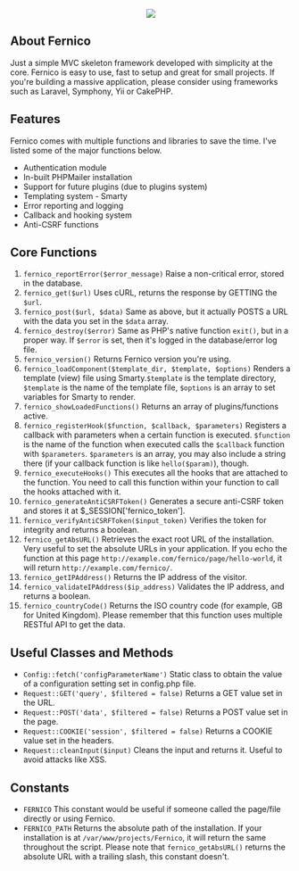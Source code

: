 <p align="center">
  <a href="http://areebmajeed.me/" target="_blank"><img src="http://areebmajeed.me/assets/projects/Fernico.png"/></a>
</p>

## About Fernico ##
Just a simple MVC skeleton framework developed with simplicity at the core. Fernico is easy to use, fast to setup and great for small projects. If you're building a massive application, please consider using frameworks such as Laravel, Symphony, Yii or CakePHP.

## Features ##

Fernico comes with multiple functions and libraries to save the time. I've listed some of the major functions below.

 - Authentication module
 - In-built PHPMailer installation
 - Support for future plugins (due to plugins system)
 - Templating system - Smarty
 - Error reporting and logging
 - Callback and hooking system
 - Anti-CSRF functions

## Core Functions ##

1. `fernico_reportError($error_message)` Raise a non-critical error, stored in the database.
2. `fernico_get($url)` Uses cURL, returns the response by GETTING the `$url`.
3. `fernico_post($url, $data)` Same as above, but it actually POSTS a URL with the data you set in the `$data` array.
4. `fernico_destroy($error)` Same as PHP's native function `exit()`, but in a proper way. If `$error` is set, then it's logged in the database/error log file.
5. `fernico_version()` Returns Fernico version you're using.
6. `fernico_loadComponent($template_dir, $template, $options)` Renders a template (view) file using Smarty.`$template` is the template directory, `$template` is the name of the template file, `$options` is an array to set variables for Smarty to render.
7. `fernico_showLoadedFunctions()` Returns an array of plugins/functions active.
8. `fernico_registerHook($function, $callback, $parameters)` Registers a callback with parameters when a certain function is executed. `$function` is the name of the function when executed calls the `$callback` function with `$parameters`. `$parameters` is an array, you may also include a string there (if your callback function is like `hello($param)`), though.
9. `fernico_executeHooks()` This executes all the hooks that are attached to the function. You need to call this function within your function to call the hooks attached with it.
10. `fernico_generateAntiCSRFToken()` Generates a secure anti-CSRF token and stores it at $_SESSION['fernico_token'].
11. `fernico_verifyAntiCSRFToken($input_token)` Verifies the token for integrity and returns a boolean.
12. `fernico_getAbsURL()` Retrieves the exact root URL of the installation. Very useful to set the absolute URLs in your application. If you echo the function at this page `http://example.com/fernico/page/hello-world`, it will return `http://example.com/fernico/`.
13. `fernico_getIPAddress()` Returns the IP address of the visitor.
14. `fernico_validateIPAddress($ip_address)` Validates the IP address, and returns a boolean.
15. `fernico_countryCode()` Returns the ISO country code (for example, GB for United Kingdom). Please remember that this function uses multiple RESTful API to get the data.

## Useful Classes and Methods ##

 - `Config::fetch('configParameterName')` Static class to obtain the value of a configuration setting set in config.php file.
 - `Request::GET('query', $filtered = false)` Returns a GET value set in the URL. 
 -  `Request::POST('data', $filtered = false)` Returns a POST value set in the page. 
 - `Request::COOKIE('session', $filtered = false)` Returns a COOKIE value set in the headers.
 - `Request::cleanInput($input)` Cleans the input and returns it. Useful to avoid attacks like XSS.

## Constants ##

 - `FERNICO` This constant would be useful if someone called the page/file directly or using Fernico.
 - `FERNICO_PATH` Returns the absolute path of the installation. If your installation is at `/var/www/projects/Fernico`, it will return the same throughout the script. Please note that `fernico_getAbsURL()` returns the absolute URL with a trailing slash, this constant doesn't.
